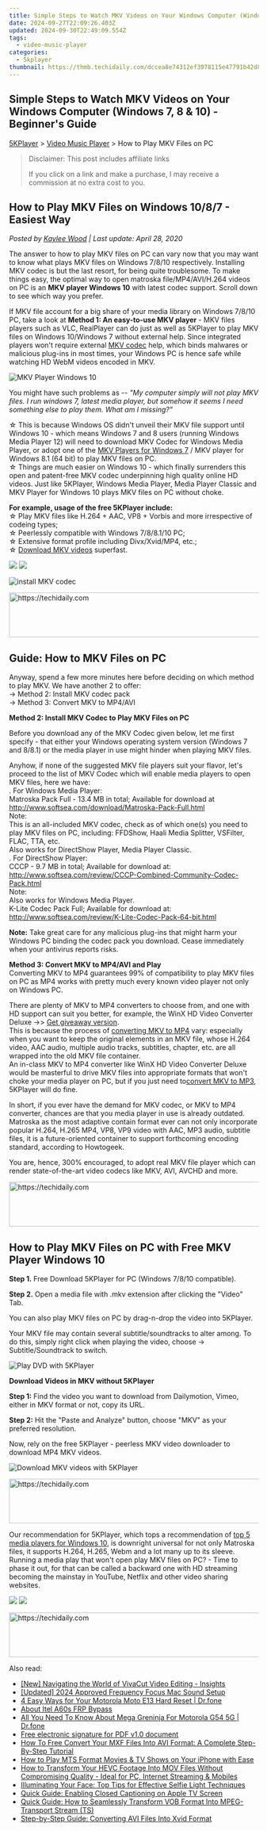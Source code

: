 ```yaml
---
title: Simple Steps to Watch MKV Videos on Your Windows Computer (Windows 7, 8 & 10) - Beginner's Guide
date: 2024-09-27T22:09:26.403Z
updated: 2024-09-30T22:49:09.554Z
tags:
  - video-music-player
categories:
  - 5kplayer
thumbnail: https://thmb.techidaily.com/dccea8e74312ef3978115e47791b42d8d3af59ddef7b2d9a4c85759dfb53f1ee.jpg
---
```


## Simple Steps to Watch MKV Videos on Your Windows Computer (Windows 7, 8 & 10) - Beginner's Guide

[5KPlayer](https://tools.techidaily.com/5kplayer/products/) \> [Video Music Player](https://tools.techidaily.com/5kplayer/video-music-player/) \> How to Play MKV Files on PC

>  Disclaimer: This post includes affiliate links
>
>  If you click on a link and make a purchase, I may receive a commission at no extra cost to you.
>

## How to Play MKV Files on Windows 10/8/7 - Easiest Way

 _Posted by [Kaylee Wood](https://www.quora.com/profile/Amanda-Hu-21) | Last update: April 28, 2020_ 

The answer to how to play MKV files on PC can vary now that you may want to know what plays MKV files on Windows 7/8/10 respectively. Installing MKV codec is but the last resort, for being quite troublesome. To make things easy, the optimal way to open matroska file/MP4/AVI/H.264 videos on PC is an **MKV player Windows 10** with latest codec support. Scroll down to see which way you prefer.

If MKV file account for a big share of your media library on Windows 7/8/10 PC, take a look at **Method 1: An easy-to-use MKV player**  \- MKV files players such as VLC, RealPlayer can do just as well as 5KPlayer to play MKV files on Windows 10/Windows 7 without external help. Since integrated players won't require external [MKV codec](https://tools.techidaily.com/5kplayer/video-music-player/) help, which binds malwares or malicious plug-ins in most times, your Windows PC is hence safe while watching HD WebM videos encoded in MKV.

![MKV Player Windows 10](https://www.5kplayer.com/video-music-player/img/mkv-player-windows-10.jpg) 

You might have such problems as -- _"My computer simply will not play MKV files. I run windows 7, latest media player, but somehow it seems I need something else to play them. What am I missing?"_ 

☆ This is because Windows OS didn't unveil their MKV file support until Windows 10 - which means Windows 7 and 8 users (running Windows Media Player 12) will need to download MKV Codec for Windows Media Player, or adopt one of the [MKV Players for Windows 7](https://tools.techidaily.com/5kplayer/video-music-player/) / MKV player for Windows 8.1 (64 bit) to play MKV files on PC.  
 ☆ Things are much easier on Windows 10 - which finally surrenders this open and patent-free MKV codec underpinning high quality online HD videos. Just like 5KPlayer, Windows Media Player, Media Player Classic and MKV Player for Windows 10 plays MKV files on PC without choke.

**For example, usage of the free 5KPlayer include:**  
☆ Play MKV files like H.264 + AAC, VP8 + Vorbis and more irrespective of codeing types;  
☆ Peerlessly compatible with Windows 7/8/8.1/10 PC;  
☆ Extensive format profile including Divx/Xvid/MP4, etc.;  
☆ [Download MKV videos](https://tools.techidaily.com/5kplayer/youtube-download/) superfast.

[![](https://www.5kplayer.com/video-music-player/../button/freedownwhitewin.png)](https://tools.techidaily.com/5kplayer/products/) [![](https://www.5kplayer.com/video-music-player/../button/freedownbackmac.png)](https://tools.techidaily.com/5kplayer/products/) 

![install MKV codec](https://www.5kplayer.com/video-music-player/img/play-mkv-on-pc.jpg) 

<!-- affiliate ads begin -->
<a href="https://aligracehair.sjv.io/c/5597632/2115921/19272" target="_top" id="2115921">
  <img src="//a.impactradius-go.com/display-ad/19272-2115921" border="0" alt="https://techidaily.com" width="728" height="90"/>
</a>
<img height="0" width="0" src="https://aligracehair.sjv.io/i/5597632/2115921/19272" style="position:absolute;visibility:hidden;" border="0" />
<!-- affiliate ads end -->

## Guide: How to MKV Files on PC

Anyway, spend a few more minutes here before deciding on which method to play MKV. We have another 2 to offer:  
\-> Method 2: Install MKV codec pack  
\-> Method 3: Convert MKV to MP4/AVI

**Method 2: Install MKV Codec to Play MKV Files on PC**

Before you download any of the MKV Codec given below, let me first specify - that either your Windows operating system version (Windows 7 and 8/8.1) or the media player in use might hinder when playing MKV files. 

Anyhow, if none of the suggested MKV file players suit your flavor, let's proceed to the list of MKV Codec which will enable media players to open MKV files, here we have:   
 . For Windows Media Player:   
 Matroska Pack Full - 13.4 MB in total; Available for download at http://www.softsea.com/download/Matroska-Pack-Full.html  
 Note:  
This is an all-included MKV codec, check as of which one(s) you need to play MKV files on PC, including: FFDShow, Haali Media Splitter, VSFilter, FLAC, TTA, etc.  
Also works for DirectShow Player, Media Player Classic.  
. For DirectShow Player:  
 CCCP - 9.7 MB in total; Available for download at: http://www.softsea.com/review/CCCP-Combined-Community-Codec-Pack.html  
 Note:  
Also works for Windows Media Player.  
K-Lite Codec Pack Full; Available for download at: http://www.softsea.com/review/K-Lite-Codec-Pack-64-bit.html

**Note:** Take great care for any malicious plug-ins that might harm your Windows PC binding the codec pack you download. Cease immediately when your antivirus reports risks.

**Method 3: Convert MKV to MP4/AVI and Play**  
Converting MKV to MP4 guarantees 99% of compatibility to play MKV files on PC as MP4 works with pretty much every known video player not only on Windows PC.

There are plenty of MKV to MP4 converters to choose from, and one with HD support can suit you better, for example, the WinX HD Video Converter Deluxe ->> [Get giveaway version](https://tools.techidaily.com/5kplayer/products/).   
 This is because the process of [converting MKV to MP4](https://tools.techidaily.com/winxdvd/products/) vary: especially when you want to keep the original elements in an MKV file, whose H.264 video, AAC audio, multiple audio tracks, subtitles, chapter, etc. are all wrapped into the old MKV file container.  
 An in-class MKV to MP4 converter like WinX HD Video Converter Deluxe would be masterful to drive MKV files into appropriate formats that won't choke your media player on PC, but if you just need to[convert MKV to MP3](https://tools.techidaily.com/5kplayer/youtube-download/), 5KPlayer will do fine. 

In short, if you ever have the demand for MKV codec, or MKV to MP4 converter, chances are that you media player in use is already outdated. Matroska as the most adaptive contain format ever can not only incorporate popular H.264, H.265 MP4, VP8, VP9 video with AAC, MP3 audio, subtitle files, it is a future-oriented container to support forthcoming encoding standard, according to Howtogeek. 

You are, hence, 300% encouraged, to adopt real MKV file player which can render state-of-the-art video codecs like MKV, AVI, AVCHD and more.

<!-- affiliate ads begin -->
<a href="https://aligracehair.sjv.io/c/5597632/2135419/19272" target="_top" id="2135419">
  <img src="//a.impactradius-go.com/display-ad/19272-2135419" border="0" alt="https://techidaily.com" width="728" height="90"/>
</a>
<img height="0" width="0" src="https://aligracehair.sjv.io/i/5597632/2135419/19272" style="position:absolute;visibility:hidden;" border="0" />
<!-- affiliate ads end -->

## How to Play MKV Files on PC with Free MKV Player Windows 10

**Step 1.** Free Download 5KPlayer for PC (Windows 7/8/10 compatible).

**Step 2.** Open a media file with .mkv extension after clicking the "Video" Tab.

You can also play MKV files on PC by drag-n-drop the video into 5KPlayer.

Your MKV file may contain several subtitle/soundtracks to alter among. To do this, simply right click when playing the video, choose -> Subtitle/Soundtrack to switch.

![Play DVD with 5KPlayer](https://www.5kplayer.com/video-music-player/img/youtube-0119-01.png) 

**Download Videos in MKV without 5KPlayer**

**Step 1:** Find the video you want to download from Dailymotion, Vimeo, either in MKV format or not, copy its URL.

**Step 2:** Hit the "Paste and Analyze" button, choose "MKV" as your preferred resolution. 

Now, rely on the free 5KPlayer - peerless MKV video downloader to download MP4 MKV videos.

![Download MKV videos with 5KPlayer](https://www.5kplayer.com/video-music-player/../youtube-download/img/doctor-strange-theme-song.jpg) 

<!-- affiliate ads begin -->
<a href="https://appsumo.8odi.net/c/5597632/2049383/7443" target="_top" id="2049383">
  <img src="//a.impactradius-go.com/display-ad/7443-2049383" border="0" alt="https://techidaily.com" width="728" height="90"/>
</a>
<img height="0" width="0" src="https://appsumo.8odi.net/i/5597632/2049383/7443" style="position:absolute;visibility:hidden;" border="0" />
<!-- affiliate ads end -->

Our recommendation for 5KPlayer, which tops a recommendation of [top 5 media players for Windows 10](https://tools.techidaily.com/5kplayer/video-music-player/), is downright universal for not only Matroska files, it supports H.264, H.265, Webm and a lot many up to its sleeve. Running a media play that won't open play MKV files on PC? - Time to phase it out, for that can be called a backward one with HD streaming becoming the mainstay in YouTube, Netflix and other video sharing websites.

[![](https://www.5kplayer.com/video-music-player/../button/freedownwhitewin.png)](https://tools.techidaily.com/5kplayer/products/) [![](https://www.5kplayer.com/video-music-player/../button/freedownbackmac.png)](https://tools.techidaily.com/5kplayer/products/)

<!-- affiliate ads begin -->
<a href="https://aligracehair.sjv.io/c/5597632/1948954/19272" target="_top" id="1948954">
  <img src="//a.impactradius-go.com/display-ad/19272-1948954" border="0" alt="https://techidaily.com" width="728" height="90"/>
</a>
<img height="0" width="0" src="https://aligracehair.sjv.io/i/5597632/1948954/19272" style="position:absolute;visibility:hidden;" border="0" />
<!-- affiliate ads end -->

<ins class="adsbygoogle"
     style="display:block"
     data-ad-format="autorelaxed"
     data-ad-client="ca-pub-7571918770474297"
     data-ad-slot="1223367746"></ins>

<ins class="adsbygoogle"
     style="display:block"
     data-ad-client="ca-pub-7571918770474297"
     data-ad-slot="8358498916"
     data-ad-format="auto"
     data-full-width-responsive="true"></ins>

<span class="atpl-alsoreadstyle">Also read:</span>
<div><ul>
<li><a href="https://fox-helps.techidaily.com/new-navigating-the-world-of-vivacut-video-editing-insights/"><u>[New] Navigating the World of VivaCut Video Editing - Insights</u></a></li>
<li><a href="https://screen-activity-recording.techidaily.com/updated-2024-approved-frequency-focus-mac-sound-setup/"><u>[Updated] 2024 Approved Frequency Focus Mac Sound Setup</u></a></li>
<li><a href="https://phone-solutions.techidaily.com/4-easy-ways-for-your-motorola-moto-e13-hard-reset-drfone-by-drfone-reset-android-reset-android/"><u>4 Easy Ways for Your Motorola Moto E13 Hard Reset | Dr.fone</u></a></li>
<li><a href="https://bypass-frp.techidaily.com/about-itel-a60s-frp-bypass-by-drfone-android/"><u>About Itel A60s FRP Bypass</u></a></li>
<li><a href="https://android-pokemon-go.techidaily.com/all-you-need-to-know-about-mega-greninja-for-motorola-g54-5g-drfone-by-drfone-virtual-android/"><u>All You Need To Know About Mega Greninja For Motorola G54 5G | Dr.fone</u></a></li>
<li><a href="https://phone-solutions.techidaily.com/free-electronic-signature-for-pdf-v10-document-by-ldigisigner-sign-a-pdf-sign-a-pdf/"><u>Free electronic signature for PDF v1.0 document</u></a></li>
<li><a href="https://media-tips.techidaily.com/how-to-free-convert-your-mxf-files-into-avi-format-a-complete-step-by-step-tutorial/"><u>How To Free Convert Your MXF Files Into AVI Format: A Complete Step-By-Step Tutorial</u></a></li>
<li><a href="https://media-tips.techidaily.com/how-to-play-mts-format-movies-and-tv-shows-on-your-iphone-with-ease/"><u>How to Play MTS Format Movies & TV Shows on Your iPhone with Ease</u></a></li>
<li><a href="https://media-tips.techidaily.com/how-to-transform-your-hevc-footage-into-mov-files-without-compromising-quality-ideal-for-pc-internet-streaming-and-mobiles/"><u>How to Transform Your HEVC Footage Into MOV Files Without Compromising Quality - Ideal for PC, Internet Streaming & Mobiles</u></a></li>
<li><a href="https://techno-recovery.techidaily.com/illuminating-your-face-top-tips-for-effective-selfie-light-techniques/"><u>Illuminating Your Face: Top Tips for Effective Selfie Light Techniques</u></a></li>
<li><a href="https://media-tips.techidaily.com/quick-guide-enabling-closed-captioning-on-apple-tv-screen/"><u>Quick Guide: Enabling Closed Captioning on Apple TV Screen</u></a></li>
<li><a href="https://media-tips.techidaily.com/quick-guide-how-to-seamlessly-transform-vob-format-into-mpeg-transport-stream-ts/"><u>Quick Guide: How to Seamlessly Transform VOB Format Into MPEG-Transport Stream (TS)</u></a></li>
<li><a href="https://media-tips.techidaily.com/step-by-step-guide-converting-avi-files-into-xvid-format/"><u>Step-by-Step Guide: Converting AVI Files Into Xvid Format</u></a></li>
</ul></div>

